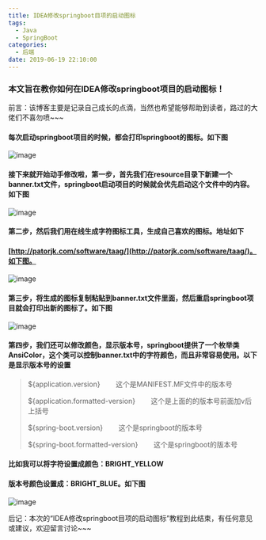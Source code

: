 ```yaml
---
title: IDEA修改springboot目项的启动图标
tags:
  - Java
  - SpringBoot
categories:
  - 后端
date: 2019-06-19 22:10:00
---
```

### 本文旨在教你如何在IDEA修改springboot项目的启动图标！

前言：该博客主要是记录自己成长的点滴，当然也希望能够帮助到读者，路过的大佬们不喜勿喷~~~
<!-- more -->
#### 每次启动springboot项目的时候，都会打印springboot的图标。如下图

![image](https://upload-images.jianshu.io/upload_images/16847375-89710638c66a910d.png?imageMogr2/auto-orient/strip%7CimageView2/2/w/1240)

#### 接下来就开始动手修改啦，第一步，首先我们在resource目录下新建一个banner.txt文件，springboot启动项目的时候就会优先启动这个文件中的内容。如下图

![image](https://upload-images.jianshu.io/upload_images/16847375-829a9bc19d228f1d.png?imageMogr2/auto-orient/strip%7CimageView2/2/w/1240)

#### 第二步，然后我们用在线生成字符图标工具，生成自己喜欢的图标。地址如下

#### [http://patorjk.com/software/taag/](http://patorjk.com/software/taag/)。如下图。

![image](https://upload-images.jianshu.io/upload_images/16847375-ebee0d794ffa410e.png?imageMogr2/auto-orient/strip%7CimageView2/2/w/1240)

#### 第三步，将生成的图标复制粘贴到banner.txt文件里面，然后重启springboot项目就会打印出新的图标了。如下图

![image](https://upload-images.jianshu.io/upload_images/16847375-5bda007f752285c5.png?imageMogr2/auto-orient/strip%7CimageView2/2/w/1240)

#### 第四步，我们还可以修改颜色，显示版本号，springboot提供了一个枚举类AnsiColor，这个类可以控制banner.txt中的字符颜色，而且非常容易使用。以下是显示版本号的设置

> ${application.version}        这个是MANIFEST.MF文件中的版本号
> 
> ${application.formatted-version}        这个是上面的的版本号前面加v后上括号 
> 
> ${spring-boot.version}        这个是springboot的版本号 
> 
> ${spring-boot.formatted-version}        这个是springboot的版本号

#### 比如我可以将字符设置成颜色：BRIGHT_YELLOW 

#### 版本号颜色设置成：BRIGHT_BLUE。如下图

![image](https://upload-images.jianshu.io/upload_images/16847375-f5eeaf4956bf7c77.png?imageMogr2/auto-orient/strip%7CimageView2/2/w/1240)

后记：本次的“IDEA修改springboot目项的启动图标”教程到此结束，有任何意见或建议，欢迎留言讨论~~~
